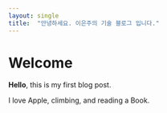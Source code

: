 ```yaml
---
layout: single
title:  "안녕하세요. 이은주의 기술 블로그 입니다."
---
```


# Welcome

**Hello**, this is my first blog post.



I love Apple, climbing, and reading a Book.



